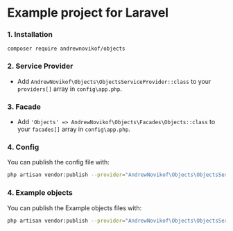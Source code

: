 # Example project for Laravel

### 1. Installation

`composer require andrewnovikof/objects`

### 2. Service Provider

* Add `AndrewNovikof\Objects\ObjectsServiceProvider::class` to your `providers[]` array in `config\app.php`.

### 3. Facade

* Add `'Objects' => AndrewNovikof\Objects\Facades\Objects::class` to your `facades[]` array in `config\app.php`.

### 4. Config

You can publish the config file with:

```bash
php artisan vendor:publish --provider="AndrewNovikof\Objects\ObjectsServiceProvider" --tag="config"
```

### 4. Example objects

You can publish the Example objects files with:

```bash
php artisan vendor:publish --provider="AndrewNovikof\Objects\ObjectsServiceProvider" --tag="objects"
```